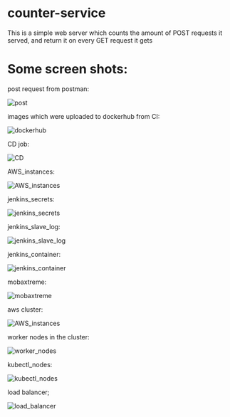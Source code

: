 # counter-service
This is a simple web server which counts the amount of POST requests it served, and return it on every GET request it gets

# Some screen shots:

post request from postman:

![post](https://user-images.githubusercontent.com/26749472/120029432-c2755580-bffe-11eb-9b93-d75ef20ee388.PNG)

images which were uploaded to dockerhub from CI:

![dockerhub](https://user-images.githubusercontent.com/26749472/120030838-a1adff80-c000-11eb-810d-1e7dd9b22e44.PNG)

CD job:

![CD](https://user-images.githubusercontent.com/26749472/120059475-81ab2a00-c05a-11eb-94e9-d6587689669a.PNG)

AWS_instances:

![AWS_instances](https://user-images.githubusercontent.com/26749472/120081663-64607500-c0c7-11eb-8b09-2574d8ee1851.PNG)

jenkins_secrets:

![jenkins_secrets](https://user-images.githubusercontent.com/26749472/120081687-7d692600-c0c7-11eb-9e89-1d3a9122e28a.PNG)

jenkins_slave_log:

![jenkins_slave_log](https://user-images.githubusercontent.com/26749472/120081690-81954380-c0c7-11eb-8fc0-84ea016ddb1d.PNG)

jenkins_container:

![jenkins_container](https://user-images.githubusercontent.com/26749472/120081727-b30e0f00-c0c7-11eb-9efb-e4a8d51054fb.PNG)

mobaxtreme:

![mobaxtreme](https://user-images.githubusercontent.com/26749472/120081729-b4d7d280-c0c7-11eb-8dd9-69fa127f3658.PNG)

aws cluster:

![AWS_instances](https://user-images.githubusercontent.com/26749472/120239362-cc00f680-c266-11eb-8027-2a26dd5439c2.PNG)

worker nodes in the cluster:

![worker_nodes](https://user-images.githubusercontent.com/26749472/120239328-b7bcf980-c266-11eb-874f-67e76cae1d21.PNG)


kubectl_nodes:

![kubectl_nodes](https://user-images.githubusercontent.com/26749472/120081735-bb664a00-c0c7-11eb-81ec-393bf4654f36.PNG)

load balancer;

![load_balancer](https://user-images.githubusercontent.com/26749472/120081754-d6d15500-c0c7-11eb-9af0-409870f2b9ac.PNG)
